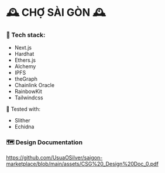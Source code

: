 # 🕰️ CHỢ SÀI GÒN 🕰️

### 🧩 Tech stack:
- Next.js
- Hardhat 
- Ethers.js
- Alchemy
- IPFS
- theGraph
- Chainlink Oracle
- RainbowKit
- Tailwindcss

🧪 Tested with:
- Slither
- Echidna

### 🗺️ Design Documentation

https://github.com/UsuaOSilver/saigon-marketplace/blob/main/assets/CSG%20_Design%20Doc_0.pdf

